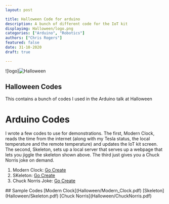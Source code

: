 ```yaml
---
layout: post

title: Halloween Code for arduino
description: A bunch of different code for the IoT kit
displayimg: Halloween/logo.png
categories: ["Arduino", "Robotics"]
authors: ["Chris Rogers"]
featured: false
date: 31-10-2020
draft: true

---
```


<!--IMAGE_TEXT_OVERLAY creates a image with a text box over it--------------------->
<div class="image_text_overlay" markdown="1">

![logo]![Halloween](Halloween/logo.png)

## Halloween Codes
This contains a bunch of codes I used in the Arduino talk at Halloween
</div>

<!--straight text--------------------->
<div class="free_write" markdown="1">

# Arduino Codes
I wrote a few codes to use for demonstrations.  The first, Modern Clock, reads the time from the internet (along with my Tesla status, the local temperature and the remote temperature) and updates the IoT kit screen.  The second, Skeleton, sets up a local server that serves up a webpage that lets you jiggle the skeleton shown above.  The third just gives you a Chuck Norris joke on demand.

1. Modern Clock: [Go Create](https://create.arduino.cc/editor/crogers/0321ba4b-4bbf-4681-8085-ffd724ec348c/preview)
2. SKeleton: [Go Create](https://create.arduino.cc/editor/crogers/454bbfcc-84e4-4867-81c4-aef7efab3f89/preview)
3. Chuck Norris Joke: [Go Create](https://create.arduino.cc/editor/crogers/da01712a-9797-4e08-a5d3-f19654849f2a/preview)
</div>

<!--document creates a grid of documents--------------------->
<div class="document" markdown="1">
## Sample Codes
[Modern Clock](Halloween/Modern_Clock.pdf)
[Skeleton](Halloween/Skeleton.pdf)
[Chuck Norris](Halloween/ChuckNorris.pdf)
<!-- insert as many links here as you want to dynamically create a grid of pdfs-->
</div>

<!--FREE WRITE lets you write any markdown you want (include images, lists, titles, code,etc)
               If something doesn't look how you expect on the page, try adding a linebreak after it--------------------->
<div class="free_write" markdown="1">
</div>
